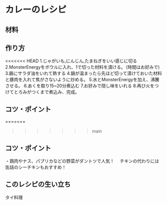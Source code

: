 # カレーのレシピ
## 材料

## 作り方
<<<<<<< HEAD
1.じゃがいも,にんじん,たまねぎをいい感じに切る
2.MonsterEnergyをボウルに入れ、1で切った材料を漬ける。（時間はお好みで)
3.鍋にサラダ油をいれて熱する
4.鍋が温まったら先ほど切って漬けておいた材料と豚肉を入れて焦がさないように炒める。
5.水とMonsterEnergyを加え、沸騰させる。
6.あくを取り15~20分煮込む
7.お好みで隠し味をいれる
8.再び火をつけてとろみがつくまで煮込み、完成。
## コツ・ポイント
=======
>>>>>>> main

## コツ・ポイント
・鶏肉やナス、パプリカなどの野菜がダントツで人気！
　チキンの代わりには缶詰のシーチキンもおすすめ！
## このレシピの生い立ち
タイ料理

